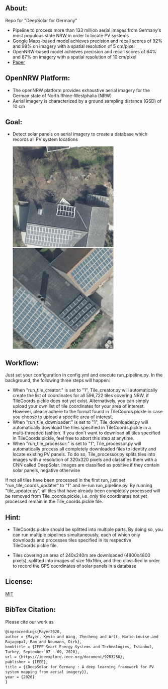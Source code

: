## About:

Repo for "DeepSolar for Germany"

- Pipeline to process more than 133 million aerial images from Germany's most populous state NRW in order to locate PV systems
- Google Maps-based model achieves precision and recall scores of 92% and 98% on imagery with a spatial resolution of 5 cm/pixel
- OpenNRW-based model achieves precision and recall scores of 64% and 87% on imagery with a spatial resolution of 10 cm/pixel
- [Paper](https://ieeexplore.ieee.org/document/9203258)

## OpenNRW Platform:

- The openNRW platform provides exhaustive aerial imagery for the German state of North Rhine-Westphalia (NRW)
- Aerial imagery is characterized by a ground sampling distance (GSD) of 10 cm

## Goal:

- Detect solar panels on aerial imagery to create a database which records all PV system locations

    ![PV_system](https://github.com/kdmayer/PV_Pipeline/blob/master/PV%20system%201.png)
    ![PV_system](https://github.com/kdmayer/PV_Pipeline/blob/master/PV%20system%203.png)

## Workflow:

Just set your configuration in config.yml and execute run_pipeline.py. In the background, the following three steps will happen:

* When "run_tile_creator:" is set to "1", Tile_creator.py will automatically create the list of coordinates for all 596,722 tiles covering NRW, if TileCoords.pickle does not yet exist. Alternatively, you can simply upload your own list of tile coordinates for your area of interest. However, please adhere to the format found in TileCoords.pickle in case you choose to upload a specific area of interest.
* When "run_tile_downloader:" is set to "1", Tile_downloader.py will automatically download the tiles specified in TileCoords.pickle in a multi-threaded fashion. If you don't want to download all tiles specified in TileCoords.pickle, feel free to abort this step at anytime.
* When "run_tile_processor:" is set to "1", Tile_processor.py will automatically process all completely downloaded files to identify and locate existing PV panels. To do so, Tile_processor.py splits tiles into images with a resolution of 320x320 pixels and classifies them with a CNN called DeepSolar. Images are classified as positive if they contain solar panels, negative otherwise

If not all tiles have been processed in the first run, just set "run_tile_coords_updater" to "1" and re-run run_pipeline.py. By running "tile_updater.py", all tiles that have already been completely processed will be removed from Tile_coords.pickle, i.e. only tile coordinates not yet processed remain in the Tile_coords.pickle file.

## Hint:

- TileCoords.pickle should be splitted into multiple parts. By doing so, you can run multiple pipelines simultaneously, each of which only downloads and processes tiles specified in its respective TileCoords.pickle file.

- Tiles covering an area of 240x240m are downloaded (4800x4800 pixels), splitted into images of size 16x16m, and then classified in order to record the GPS coordinates of solar panels in a database

## License:

[MIT](https://github.com/kdmayer/PV_Pipeline/blob/master/LICENSE)

## BibTex Citation:

Please cite our work as


    @inproceedings{Mayer2020,
    author = {Mayer, Kevin and Wang, Zhecheng and Arlt, Marie-Louise and Rajagopal, Ram and Neumann, Dirk},
    booktitle = {IEEE Smart Energy Systems and Technologies, Istanbul, Turkey, September 07 - 09, 2020},
    url = {https://ieeexplore.ieee.org/document/9203258},
    publisher = {IEEE},
    title = {{DeepSolar for Germany : A deep learning framework for PV system mapping from aerial imagery}},
    year = {2020}
    }

